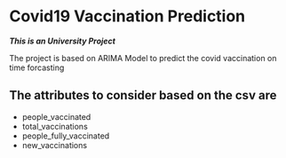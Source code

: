 # Covid19 Vaccination Prediction

**_This is an University Project_**

The project is based on ARIMA Model to predict the covid vaccination on time forcasting

## The attributes to consider based on the csv are

- people_vaccinated
- total_vaccinations
- people_fully_vaccinated
- new_vaccinations
